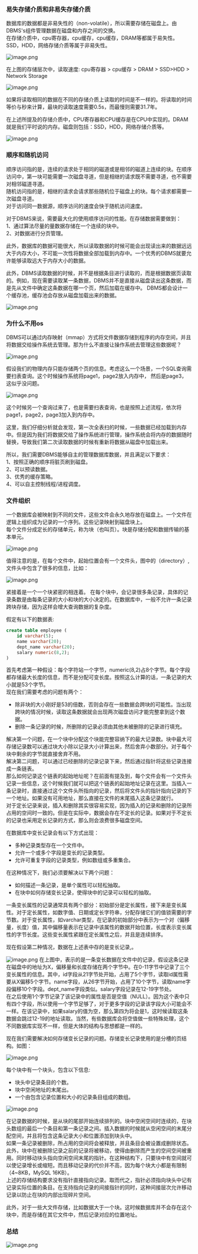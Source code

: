 ### 易失存储介质和非易失存储介质

数据库的数据都是非易失性的（non-volatile），所以需要存储在磁盘上。由DBMS's组件管理数据在磁盘和内存之间的交换。  
在存储介质中，cpu寄存器，cpu缓存，cpu缓存，DRAM等都属于易失性。SSD，HDD，网络存储介质等属于非易失性。

![image.png](https://p3-juejin.byteimg.com/tos-cn-i-k3u1fbpfcp/aa8eea3bd0524d80ad911bb4bbca6329~tplv-k3u1fbpfcp-watermark.image?)

在上图的存储层次中，读取速度: cpu寄存器 > cpu缓存 > DRAM > SSD>HDD > Network Storage

![image.png](https://p3-juejin.byteimg.com/tos-cn-i-k3u1fbpfcp/a55c8a20fad74c53934e9ea663880f7e~tplv-k3u1fbpfcp-watermark.image?) 

如果将读取相同的数据在不同的存储介质上读取的时间是不一样的。将读取的时间等价与秒来计算，最块的读取速度需要0.5s，而最慢则需要31.7年。  

在上述所提及的存储介质中，CPU寄存器和CPU缓存是在CPU中实现的。DRAM就是我们平时说的内存。磁盘则包括：SSD，HDD，网络存储介质等。

![image.png](https://p1-juejin.byteimg.com/tos-cn-i-k3u1fbpfcp/20a51096fdc844d1893f553ed932d7fa~tplv-k3u1fbpfcp-watermark.image?)

### 顺序和随机访问
顺序访问指的是，连续的请求处于相同的磁道或是相邻的磁道上连续的块。在顺序访问中，第一块可能需要一次磁盘寻道，但是相继的请求既不需要寻道，也不需要对相邻磁道寻道。   
随机访问指的是，相继的请求会请求那些随机位于磁盘上的块。每个请求都需要一次磁盘寻道。  
对于访问同一数据源，顺序访问的速度会快于随机访问速度。  

对于DBMS来说，需要最大化的使用顺序访问的性能。在存储数据需要做到：  
1、通过算法尽量的量数据存储在一个连续的块中。  
2、对数据进行分页管理。   

此外，数据库的数据可能很大，所以读取数据的时候可能会出现读出来的数据远远大于内存大小，不可能一次性将数据全部加载到内存中。一个优秀的DBMS就要允许能够读取远大于内存大小的数据。  

此外，DBMS读取数据的时候，并不是根据条目进行读取的，而是根据数据页读取的。例如，现在需要读取某一条数据，DBMS并不是直接从磁盘读出这条数据，而是先从文件中确定这条数据在哪一个页，然后加载在缓存中。
DBMS都会设计一个缓存池，缓存池会存放从磁盘加载出来的数据。


![image.png](https://p3-juejin.byteimg.com/tos-cn-i-k3u1fbpfcp/b628e5b1a71740188057c128ea8de68a~tplv-k3u1fbpfcp-watermark.image?)

### 为什么不用os
DBMS可以通过内存映射（mmap）方式将文件数据存储到程序的内存空间，并且将数据交给操作系统去管理。那为什么不直接让操作系统去管理这些数据呢？  

![image.png](https://p6-juejin.byteimg.com/tos-cn-i-k3u1fbpfcp/b5f265c455644969b51c7b09e4ef7eeb~tplv-k3u1fbpfcp-watermark.image?)

假设我们的物理内存只能存储两个页的信息。考虑这么一个场景，一个SQL查询需要扫表查询。这个时候操作系统将page1，page2放入内存中， 然后是page3，这似乎没问题。 

![image.png](https://p1-juejin.byteimg.com/tos-cn-i-k3u1fbpfcp/e416971e65c14b90a7bc8cde83b22995~tplv-k3u1fbpfcp-watermark.image?)

这个时候另一个查询过来了，也是需要扫表查询，也是按照上述流程，依次将page1，page2，page3加入到内存中。

这里，我们仔细分析就会发现，第一次全表扫的时候，一些数据已经加载到内存中。但是因为我们将数据交给了操作系统进行管理，操作系统会将内存的数据随时替换，导致我们第二次读取数据的时候有重新将数据从磁盘中加载出来。  

所以，我们需要DBMS能够自主的管理数据库数据，并且满足以下要求：  
1、按照正确的顺序将脏页刷到磁盘。  
2、可以预读数据。  
3、优秀的缓存策略。   
4、可以自主控制线程/进程调度。  

### 文件组织 
一个数据库会被映射到不同的文件，这些文件会永久地存放在磁盘上。一个文件在逻辑上组织成为记录的一个序列。这些记录映射到磁盘块上。  
每个文件分成定长的存储单元，称为块（也叫页）。块是存储分配和数据传输的基本单元。

![image.png](https://p3-juejin.byteimg.com/tos-cn-i-k3u1fbpfcp/30265a132c5b44259cc608e314d1c93e~tplv-k3u1fbpfcp-watermark.image?)

值得注意的是，在每个文件中，起始位置会有一个文件头，图中的（directory）,文件头中包含了很多的信息，比如：  

![image.png](https://p1-juejin.byteimg.com/tos-cn-i-k3u1fbpfcp/86347576b025413fad3281d33ddff538~tplv-k3u1fbpfcp-watermark.image?)

紧接着是一个一个块紧密的相连着。 在每个块中，会记录很多条记录，具体的记录条数是由每条记录的大小和块的大小决定的。在数据库中，一般不允许一条记录跨块存储，因为这样会增大查询数据的复杂度。  

假定有以下的数据表:
```sql
create table employee (
    id varchar(5);
    name varchar(20);
    dept_name varchar(20);
    salary numeric(8,2);
)
```
首先考虑第一种假设：每个字符站一个字节，numeric(8,2)占8个字节。每个字段都存储最大长度的信息，而不是分配可变长度。按照这么计算的话，一条记录的大小就是53个字节。  
现在我们需要考虑的问题有两个：  
* 除非块的大小刚好是53的倍数，否则会存在一些数据会跨块的可能性。当出现跨块的情况时候，读取这条数据就会出现两次磁盘访问才能完整拿到这个数据。  
* 删除一条记录的时候，所删除的记录必须由其他未被删除的记录进行填充。  
   
 解决第一个问题，在一个块中分配这个块能完整容纳下的最大记录数。块中最大可存储记录数可以通过块大小除以记录大小计算出来，然后舍弃小数部分。对于每个块中剩余的字节就直接舍弃不用。  
 解决第二问题，可以通过已经删除的记录记录下来，然后通过指针将这些记录连接成一条链表。    
 那么如何记录这个链表的起始地址呢？在前面有提及到，每个文件会有一个文件头记录一些信息，这个时候我们就可以把这个链表的起始地址记录在这里。当插入一条记录时，直接通过这个文件头所指向的记录，然后将文件头的指针指向记录的下一个地址。如果没有可用地址，那么直接在文件的末尾插入这条记录就行。  
 对于定长记录来说，插入和删除其实很容易实现，因为插入的记录和删除的记录所占用的空间时一致的。但是在实际中，数据会存在不定长的记录。如果对于不定长的记录也采用定长记录的方式，那么则会浪费很多磁盘空间。  
 
在数据库中变长记录会有以下方式出现：  
* 多种记录类型存在一个文件中。
* 允许一个或多个字段是变长的记录类型。
* 允许可重复字段的记录类型，例如数组或多重集合。 

在这种情况下，我们必须要解决以下两个问题：  
* 如何描述一条记录，是单个属性可以轻松抽取。  
* 在块中如何存储变长记录，使得块中的记录可以轻松的抽取。  

一条变长属性的记录通常具有两个部分：初始部分是定长属性，接下来是变长属性。对于定长属性，如数字值、日期或定长字符串，分配存储它们的值锁需要的字节数。对于变长属性，如varchar类型，在记录的初始部分中表示为一个对（偏移量，长度）值，其中偏移量表示在记录中该属性的数据开始位置，长度表示变长属性的字节长度。这些变长属性紧跟在定长属性之后，并且是连续排序。
  
现在假设第二种情况，数据在上述表中存的是变长记录,。
 
![image.png](https://p3-juejin.byteimg.com/tos-cn-i-k3u1fbpfcp/e0ce8c9b4ed9460b827333bf9b1c6309~tplv-k3u1fbpfcp-watermark.image?)
在上图中，表示的是一条变长数据在文件中的记录，假设这条记录在磁盘中的地址为X，偏移量和长度存储在两个字节中。在0-11字节中记录了三个变长属性的信息。其中，id字段从21字节处开始，占用了5个字节，读取id属性需要从X偏移5个字节。name字段，从26字节开始，占用了10个字节，读取name字段偏移10个字段。dept_name字段类似。salary字段记录在12-19字节处。  
在之后使用1个字节记录了该记录中的属性是否是空值（NULL）。因为这个表中只有四个字段，所以使用一个字节足够了，对于更多字段的记录该字段大小可能会不一样。在该记录中，如果salary的值为空，那么第四为将会是1，这时候读取这条数据会跳过12-19的地址读取。当然，有些数据库会将空值做一些特殊处理，这个不同数据库实现不一样，但是大体的结构与思想都是一样的。  

现在我们需要解决如何存储变长记录的问题。存储变长记录使用的是分槽的页结构。如图：

![image.png](https://p9-juejin.byteimg.com/tos-cn-i-k3u1fbpfcp/2021ea204ad94756a1a7668cb1968bac~tplv-k3u1fbpfcp-watermark.image?)

每个块中有一个块头，包含以下信息:  
* 块头中记录条目的个数。  
* 块中空闲地址的末尾出。  
* 一个由包含记录位置和大小的记录条目组成的数组。 


![image.png](https://p6-juejin.byteimg.com/tos-cn-i-k3u1fbpfcp/426614a1808640e9a1ddf32ed21574ba~tplv-k3u1fbpfcp-watermark.image?)

在记录数据的时候，是从块的尾部开始连续排列的。块中空闲空间时连续的，在块头数组的最后一个条目和第一条记录之间。插入数据的时候就从空闲空间的末尾分配空间，并且将包含这条记录大小和位置添加到块头中。  
如果一条记录被删除，所占用的空间将会被释放，并且条目会被设置成删除状态。此外，块中在被删除记录之前的记录将被移动，使得由删除而产生的空间空间被重用。同时移动块头指向空闲空间末尾的指针。在这种结构下，只要块中有空间就可以使记录增长或缩短。而且移动记录的代价并不高，因为每个块大小都是有限制（4~8KB，MySQL 16KB）。  
上述的存储结构要求没有指针直接指向记录。取而代之，指针必须指向块头中记有记录实际位置的条目。在支持指向记录的间接指针的同时，这种间接层次允许移动记录以防止在块的内部出现碎片空间。  

此外，对于一些大文件存储，比如数据大于一个块。这时候数据库并不会存在这个块中，而是存储在其它文件中，然后记录对应的位置地址。  

### 总结  

![image.png](https://p6-juejin.byteimg.com/tos-cn-i-k3u1fbpfcp/f556df2e49bf4ad1ae63a2f3aa04bdda~tplv-k3u1fbpfcp-watermark.image?)

















